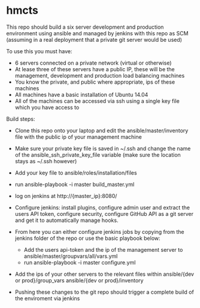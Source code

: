 # hmcts

This repo should build a six server development and production environment using ansible and managed by jenkins with this repo as SCM (assuming in a real deployment that a private git server would be used)

To use this you must have:
- 6 servers connected on a private network (virtual or otherwise)
- At lease three of these servers have a public IP, these will be the management, development and production load balancing machines
- You know the private, and public where appropriate, ips of these machines
- All machines have a basic installation of Ubuntu 14.04
- All of the machines can be accessed via ssh using a single key file which you have access to

Build steps:
- Clone this repo onto your laptop and edit the ansible/master/inventory file with the public ip of your management machine
- Make sure your private key file is saved in ~/.ssh and change the name of the ansible_ssh_private_key_file variable (make sure the location stays as ~/.ssh however)
- Add your key file to ansible/roles/installation/files
- run ansible-playbook -i master build_master.yml
- log on jenkins at http://{master_ip}:8080/ 
- Configure jenkins: install plugins, configure admin user and extract the users API token, configure security, configure GitHub API as a git server and get it to automatically manage hooks.
- From here you can either configure jenkins jobs by copying from the jenkins folder of the repo or use the basic playbook below:
    - Add the users api-token and the ip of the management server to ansible/master/groupvars/all/vars.yml 
    - run ansible-playbook -i master configure.yml
 
 - Add the ips of your other servers to the relevant files within ansible/{dev or prod}/group_vars ansible/{dev or prod}/inventory
 - Pushing these changes to the git repo should trigger a complete build of the enviroment via jenkins
